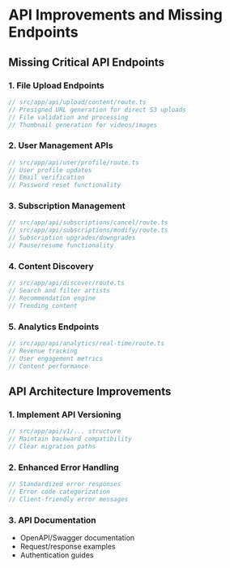 # API Improvements and Missing Endpoints

## Missing Critical API Endpoints

### 1. File Upload Endpoints
```typescript
// src/app/api/upload/content/route.ts
// Presigned URL generation for direct S3 uploads
// File validation and processing
// Thumbnail generation for videos/images
```

### 2. User Management APIs
```typescript
// src/app/api/user/profile/route.ts
// User profile updates
// Email verification
// Password reset functionality
```

### 3. Subscription Management
```typescript
// src/app/api/subscriptions/cancel/route.ts
// src/app/api/subscriptions/modify/route.ts
// Subscription upgrades/downgrades
// Pause/resume functionality
```

### 4. Content Discovery
```typescript
// src/app/api/discover/route.ts
// Search and filter artists
// Recommendation engine
// Trending content
```

### 5. Analytics Endpoints
```typescript
// src/app/api/analytics/real-time/route.ts
// Revenue tracking
// User engagement metrics
// Content performance
```

## API Architecture Improvements

### 1. Implement API Versioning
```typescript
// src/app/api/v1/... structure
// Maintain backward compatibility
// Clear migration paths
```

### 2. Enhanced Error Handling
```typescript
// Standardized error responses
// Error code categorization
// Client-friendly error messages
```

### 3. API Documentation
- OpenAPI/Swagger documentation
- Request/response examples
- Authentication guides